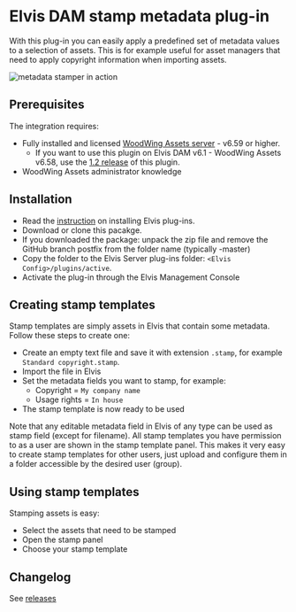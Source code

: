 # Elvis DAM stamp metadata plug-in

With this plug-in you can easily apply a predefined set of metadata values to a selection of assets. This is for example useful for asset managers that need to apply copyright information when importing assets.

![metadata stamper in action](https://github.com/WoodWing/elvis_metadata_stamper/blob/master/metadata-stamper.gif "metadata stamper in action")

## Prerequisites

The integration requires:

* Fully installed and licensed [WoodWing Assets server](https://www.woodwing.com/en/digital-asset-management-system) - v6.59 or higher.
  * If you want to use this plugin on Elvis DAM v6.1 - WoodWing Assets v6.58, use the [1.2 release](https://github.com/WoodWing/elvis_metadata_stamper/releases/tag/v1.2) of this plugin.
* WoodWing Assets administrator knowledge

## Installation

* Read the [instruction](https://helpcenter.woodwing.com/hc/en-us/articles/202965685-Plug-ins-introduction-management) on installing Elvis plug-ins.
* Download or clone this pacakge.
* If you downloaded the package: unpack the zip file and remove the GitHub branch postfix from the folder name (typically -master)
* Copy the folder to the Elvis Server plug-ins folder: `<Elvis Config>/plugins/active`.
* Activate the plug-in through the Elvis Management Console

## Creating stamp templates

Stamp templates are simply assets in Elvis that contain some metadata. Follow these steps to create one:

* Create an empty text file and save it with extension `.stamp`, for example `Standard copyright.stamp`.
* Import the file in Elvis
* Set the metadata fields you want to stamp, for example:
  * Copyright = `My company name`
  * Usage rights = `In house`
* The stamp template is now ready to be used

Note that any editable metadata field in Elvis of any type can be used as stamp field (except for filename). All stamp templates you have permission to as a user are shown in the stamp template panel. This makes it very easy to create stamp templates for other users, just upload and configure them in a folder accessible by the desired user (group).

## Using stamp templates

Stamping assets is easy:

* Select the assets that need to be stamped
* Open the stamp panel
* Choose your stamp template

## Changelog

See [releases](https://github.com/WoodWing/elvis_metadata_stamper/releases)